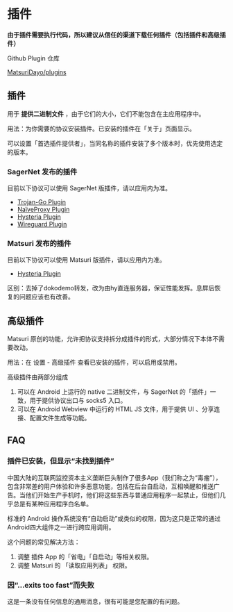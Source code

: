 # 插件

**由于插件需要执行代码，所以建议从信任的渠道下载任何插件（包括插件和高级插件）**

Github Plugin 仓库

[MatsuriDayo/plugins](https://github.com/MatsuriDayo/plugins)

## 插件

用于 **提供二进制文件** ，由于它们的大小，它们不能包含在主应用程序中。

用法：为你需要的协议安装插件。已安装的插件在「关于」页面显示。

可以设置「首选插件提供者」，当同名称的插件安装了多个版本时，优先使用选定的版本。

### SagerNet 发布的插件

目前以下协议可以使用 SagerNet 版插件，请以应用内为准。

- [Trojan-Go Plugin](https://sagernet.org/download/#trojan-go-plugin)
- [NaïveProxy Plugin](https://sagernet.org/download/#naiveproxy-plugin)
- [Hysteria Plugin](https://sagernet.org/download/#hysteria-plugin)
- [Wireguard Plugin](https://github.com/SagerNet/SagerNet/releases/tag/wireguard-plugin-20210424-5)

### Matsuri 发布的插件

目前以下协议可以使用 Matsuri 版插件，请以应用内为准。

- [Hysteria Plugin](https://github.com/MatsuriDayo/plugins/releases?q=Hysteria)

区别：去掉了dokodemo转发，改为由hy直连服务器，保证性能发挥。息屏后恢复的问题应该也有改善。

## 高级插件

Matsuri 原创的功能，允许把协议支持拆分成插件的形式，大部分情况下本体不需要改动。

用法：在 设置 - 高级插件 查看已安装的插件，可以启用或禁用。

高级插件由两部分组成

1. 可以在 Android 上运行的 native 二进制文件，与 SagerNet 的「插件」一致，用于提供协议出口与 socks5 入口。
2. 可以在 Android Webview 中运行的 HTML JS 文件，用于提供 UI 、分享连接、配置文件生成等功能。

## FAQ

### 插件已安装，但显示“未找到插件”

中国大陆的互联网监控资本主义垄断巨头制作了很多App（我们称之为“毒瘤”），包含非常差的用户体验和许多恶意功能，包括在后台自启动，互相唤醒和推送广告。当他们开始生产手机时，他们将这些东西与普通应用程序一起禁止，但他们几乎总是有某种应用程序白名单。

标准的 Android 操作系统没有“自动启动”或类似的权限，因为这只是正常的通过Android四大组件之一进行跨应用调用。

这个问题的常见解决方法：

1. 调整 插件 App 的「省电」「自启动」等相关权限。
2. 调整 Matsuri 的 「读取应用列表」 权限。

### 因“...exits too fast”而失败

这是一条没有任何信息的通用消息，很有可能是您配置的有问题。
